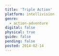 ```yaml
---
title: 'Triple Action'
platform: intellivision
genre:
  - action-adventure
digital: false
physical: true
guide: false
pending: false
posted: 2014-02-14
---
```

